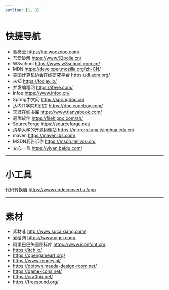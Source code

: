 ```yaml
---
outline: [1, 3]
---
```


# 快捷导航

* 蓝奏云 https://up.woozooo.com/
* 吾爱破解 https://www.52pojie.cn/
* W3school https://www.w3school.com.cn/
* MDN https://developer.mozilla.org/zh-CN/
* 美国计算机协会在线研究平台 https://dl.acm.org/
* 未知 https://foojay.io/
* 并发编程网 https://ifeve.com/
* infoq https://www.infoq.cn/
* Spring中文网 https://springdoc.cn/
* 达内IT学院知识库 https://doc.codeboy.com/
* 天涯在线书库 https://www.tianyabook.com/
* 最优软件 https://filehippo.com/zh/
* SourceForge https://sourceforge.net/
* 清华大学的开源镜像站 https://mirrors.tuna.tsinghua.edu.cn/
* maven https://mavenlibs.com/
* MSDN我告诉你 https://msdn.itellyou.cn/
* 文心一言 https://yiyan.baidu.com/



<hr>

# 小工具

代码转换器 https://www.codeconvert.ai/app





<hr>

# 素材

* 素材巷 http://www.sucaixiang.com/
* 爱给网 https://www.aigei.com/
* 阿里巴巴矢量图标库 https://www.iconfont.cn/
* https://itch.io/
* https://opengameart.org/
* https://www.kenney.nl/
* https://dotown.maeda-design-room.net/
* https://game-icons.net/
* https://craftpix.net/
* https://freesound.org/
